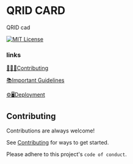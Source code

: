 # QRID CARD

QRID cad

[![MIT License](https://img.shields.io/badge/License-MIT-green.svg?color=blue&style=for-the-badge)](https://choosealicense.com/licenses/mit/)


### links

<a href='#contributing'>👨🏻‍💻Contributing</a>

<a href='#guide'>📚Important Guidelines</a>

<a href='#deploy'>⚙🖥Deployment</a>

## Contributing

Contributions are always welcome!

See <a href='#contributing'>Contributing</a> for ways to get started.

Please adhere to this project's `code of conduct`.